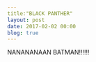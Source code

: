 ```yaml
---
title:"BLACK PANTHER"
layout: post
date: 2017-02-02 00:00
blog: true
---
```


NANANANAAN BATMAN!!!!!!
